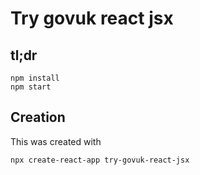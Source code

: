 # Try govuk react jsx

## tl;dr

    npm install
    npm start

## Creation

This was created with

    npx create-react-app try-govuk-react-jsx
